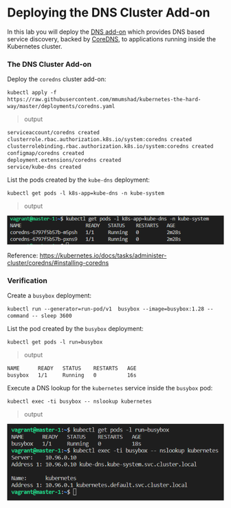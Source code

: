 # Deploying the DNS Cluster Add-on

In this lab you will deploy the [DNS add-on](https://kubernetes.io/docs/concepts/services-networking/dns-pod-service/) which provides DNS based service discovery, backed by [CoreDNS](https://coredns.io/), to applications running inside the Kubernetes cluster.

### The DNS Cluster Add-on

Deploy the `coredns` cluster add-on:

```
kubectl apply -f https://raw.githubusercontent.com/mmumshad/kubernetes-the-hard-way/master/deployments/coredns.yaml
```

> output

```
serviceaccount/coredns created
clusterrole.rbac.authorization.k8s.io/system:coredns created
clusterrolebinding.rbac.authorization.k8s.io/system:coredns created
configmap/coredns created
deployment.extensions/coredns created
service/kube-dns created
```
List the pods created by the `kube-dns` deployment:

```
kubectl get pods -l k8s-app=kube-dns -n kube-system
```

> output

![core-dns](https://github.com/Kolawole-Ikeoluwa-Joshua/Kubernetes-THW/blob/main/docs/images/core-dns%20deployment.png)

Reference: https://kubernetes.io/docs/tasks/administer-cluster/coredns/#installing-coredns

### Verification

Create a `busybox` deployment:

```
kubectl run --generator=run-pod/v1  busybox --image=busybox:1.28 --command -- sleep 3600
```

List the pod created by the `busybox` deployment:

```
kubectl get pods -l run=busybox
```

> output

```
NAME      READY   STATUS    RESTARTS   AGE
busybox   1/1     Running   0          16s
```

Execute a DNS lookup for the `kubernetes` service inside the `busybox` pod:

```
kubectl exec -ti busybox -- nslookup kubernetes
```

> output

![dns-lookup](https://github.com/Kolawole-Ikeoluwa-Joshua/Kubernetes-THW/blob/main/docs/images/execute%20a%20DNS%20lookup.png)
